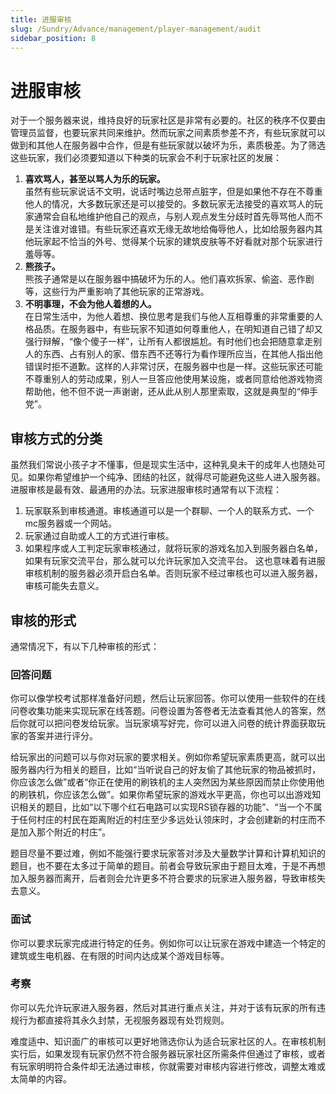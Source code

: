 ```yaml
---
title: 进服审核
slug: /Sundry/Advance/management/player-management/audit
sidebar_position: 8
---
```


# 进服审核

对于一个服务器来说，维持良好的玩家社区是非常有必要的。社区的秩序不仅要由管理员监督，也要玩家共同来维护。然而玩家之间素质参差不齐，有些玩家就可以做到和其他人在服务器中合作，但是有些玩家就以破坏为乐，素质极差。为了筛选这些玩家，我们必须要知道以下种类的玩家会不利于玩家社区的发展：
1. **喜欢骂人，甚至以骂人为乐的玩家。**  
虽然有些玩家说话不文明，说话时嘴边总带点脏字，但是如果他不存在不尊重他人的情况，大多数玩家还是可以接受的。多数玩家无法接受的喜欢骂人的玩家通常会自私地维护他自己的观点，与别人观点发生分歧时首先辱骂他人而不是关注谁对谁错。有些玩家还喜欢无缘无故地给侮辱他人，比如给服务器内其他玩家起不恰当的外号、觉得某个玩家的建筑皮肤等不好看就对那个玩家进行羞辱等。
2. **熊孩子。**  
熊孩子通常是以在服务器中搞破坏为乐的人。他们喜欢拆家、偷盗、恶作剧等，这些行为严重影响了其他玩家的正常游戏。
3. **不明事理，不会为他人着想的人。**  
在日常生活中，为他人着想、换位思考是我们与他人互相尊重的非常重要的人格品质。在服务器中，有些玩家不知道如何尊重他人，在明知道自己错了却又强行辩解，“像个傻子一样”，让所有人都很尴尬。有时他们也会把随意拿走别人的东西、占有别人的家、借东西不还等行为看作理所应当，在其他人指出他错误时拒不道歉。这样的人非常讨厌，在服务器中也是一样。这些玩家还可能不尊重别人的劳动成果，别人一旦答应他使用某设施，或者同意给他游戏物资帮助他，他不但不说一声谢谢，还从此从别人那里索取，这就是典型的“伸手党”。

## 审核方式的分类

虽然我们常说小孩子才不懂事，但是现实生活中，这种乳臭未干的成年人也随处可见。如果你希望维护一个纯净、团结的社区，就得尽可能避免这些人进入服务器。进服审核是最有效、最通用的办法。玩家进服审核时通常有以下流程：
1. 玩家联系到审核通道。审核通道可以是一个群聊、一个人的联系方式、一个mc服务器或一个网站。
2. 玩家通过自助或人工的方式进行审核。
3. 如果程序或人工判定玩家审核通过，就将玩家的游戏名加入到服务器白名单，如果有玩家交流平台，那么就可以允许玩家加入交流平台。
这也意味着有进服审核机制的服务器必须开启白名单。否则玩家不经过审核也可以进入服务器，审核可能失去意义。

## 审核的形式

通常情况下，有以下几种审核的形式：

### 回答问题

你可以像学校考试那样准备好问题，然后让玩家回答。你可以使用一些软件的在线问卷收集功能来实现玩家在线答题。问卷设置为答卷者无法查看其他人的答案，然后你就可以把问卷发给玩家。当玩家填写好完，你可以进入问卷的统计界面获取玩家的答案并进行评分。

给玩家出的问题可以与你对玩家的要求相关。例如你希望玩家素质更高，就可以出服务器内行为相关的题目，比如“当听说自己的好友偷了其他玩家的物品被抓时，你应该怎么做”或者“你正在使用的刷铁机的主人突然因为某些原因而禁止你使用他的刷铁机，你应该怎么做”。如果你希望玩家的游戏水平更高，你也可以出游戏知识相关的题目，比如“以下哪个红石电路可以实现RS锁存器的功能”、“当一个不属于任何村庄的村民在距离附近的村庄至少多远处认领床时，才会创建新的村庄而不是加入那个附近的村庄”。

题目尽量不要过难，例如不能强行要求玩家答对涉及大量数学计算和计算机知识的题目，也不要在太多过于简单的题目。前者会导致玩家由于题目太难，于是不再想加入服务器而离开，后者则会允许更多不符合要求的玩家进入服务器，导致审核失去意义。

### 面试

你可以要求玩家完成进行特定的任务。例如你可以让玩家在游戏中建造一个特定的建筑或生电机器、在有限的时间内达成某个游戏目标等。

### 考察

你可以先允许玩家进入服务器，然后对其进行重点关注，并对于该有玩家的所有违规行为都直接将其永久封禁，无视服务器现有处罚规则。

难度适中、知识面广的审核可以更好地筛选你认为适合玩家社区的人。在审核机制实行后，如果发现有玩家仍然不符合服务器玩家社区所需条件但通过了审核，或者有玩家明明符合条件却无法通过审核，你就需要对审核内容进行修改，调整太难或太简单的内容。